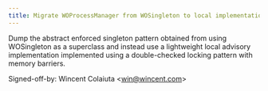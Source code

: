 ```yaml
---
title: Migrate WOProcessManager from WOSingleton to local implementation (WOCommon, c37e6c9)
---
```


Dump the abstract enforced singleton pattern obtained from using WOSingleton as a superclass and instead use a lightweight local advisory implementation implemented using a double-checked locking pattern with memory barriers.

Signed-off-by: Wincent Colaiuta &lt;win@wincent.com&gt;
